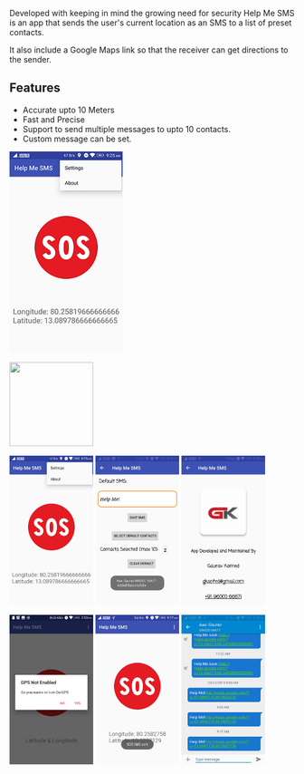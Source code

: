 
Developed with keeping in mind the growing need for security Help Me SMS is an app that sends the user's current location as an SMS to a list of preset contacts. 

It also include a Google Maps link so that the receiver can get directions to the sender.

## Features
- Accurate upto 10 Meters
- Fast and Precise
- Support to send multiple messages to upto 10 contacts.
- Custom message can be set.


![smiley](/Screenshots/SPNG.png)


<a href="https://github.com/GauravKanted/Help-Me-SMS/blob/master/Screenshots/SS1.jpeg"><img src="https://github.com/GauravKanted/Help-Me-SMS/blob/master/Screenshots/SPNG.jpeg" height="148" width="148" ></a>

<img src="https://github.com/GauravKanted/Help-Me-SMS/blob/master/Screenshots/SS1.jpeg" width="148">   <img src="https://github.com/GauravKanted/Help-Me-SMS/blob/master/Screenshots/SS2.jpeg" width="148">        <img src="https://github.com/GauravKanted/Help-Me-SMS/blob/master/Screenshots/SS3.jpeg" width="148">

<img src="https://github.com/GauravKanted/Help-Me-SMS/blob/master/Screenshots/SS4.jpeg" width="148">   <img src="https://github.com/GauravKanted/Help-Me-SMS/blob/master/Screenshots/SS5.jpeg" width="148">        <img src="https://github.com/GauravKanted/Help-Me-SMS/blob/master/Screenshots/SS6.jpeg" width="148">



